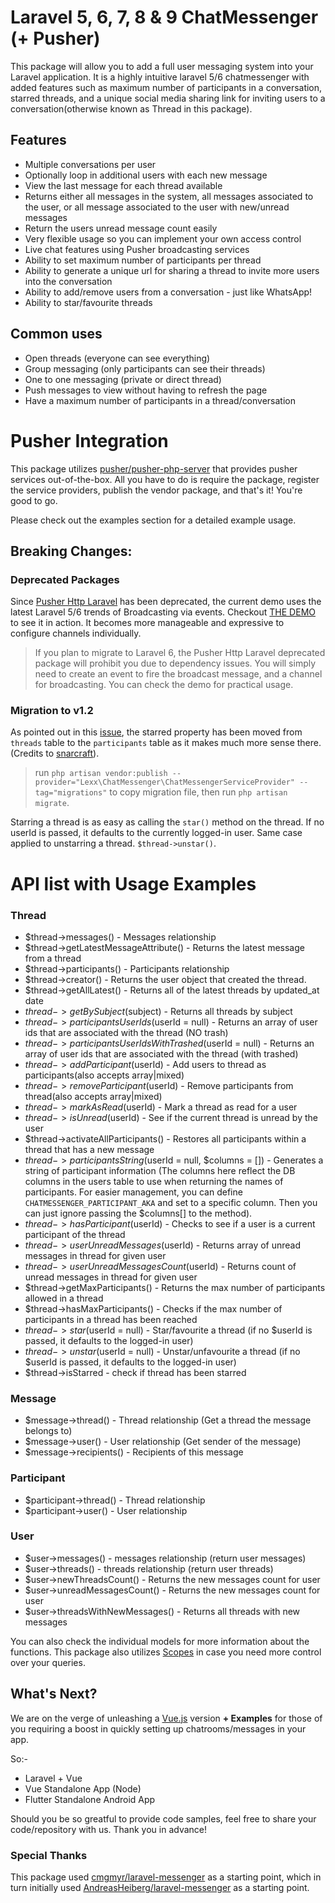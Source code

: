 # Laravel 5, 6, 7, 8 & 9 ChatMessenger (+ Pusher)

This package will allow you to add a full user messaging system into your Laravel application. It is a highly intuitive laravel 5/6 chatmessenger with added features such as maximum number of participants in a conversation, starred threads, and a unique social media sharing link for inviting users to a conversation(otherwise known as Thread in this package).

## Features

- Multiple conversations per user
- Optionally loop in additional users with each new message
- View the last message for each thread available
- Returns either all messages in the system, all messages associated to the user, or all message associated to the user with new/unread messages
- Return the users unread message count easily
- Very flexible usage so you can implement your own access control
- Live chat features using Pusher broadcasting services
- Ability to set maximum number of participants per thread
- Ability to generate a unique url for sharing a thread to invite more users into the conversation
- Ability to add/remove users from a conversation - just like WhatsApp!
- Ability to star/favourite threads

## Common uses

- Open threads (everyone can see everything)
- Group messaging (only participants can see their threads)
- One to one messaging (private or direct thread)
- Push messages to view without having to refresh the page
- Have a maximum number of participants in a thread/conversation

# Pusher Integration

This package utilizes [pusher/pusher-php-server](https://github.com/pusher/pusher-php-server)
that provides pusher services out-of-the-box. All you have to do is require the package, register the service providers, publish the vendor package, and that's it! You're good to go.

Please check out the examples section for a detailed example usage.

## Breaking Changes:

### Deprecated Packages

Since [Pusher Http Laravel](https://github.com/pusher/pusher-http-laravel) has been deprecated, the current
demo uses the latest Laravel 5/6 trends of Broadcasting via events. Checkout [THE DEMO](https://github.com/lexxyungcarter/laravel-5-messenger-demo)
to see it in action. It becomes more manageable and expressive to configure channels individually.

> If you plan to migrate to Laravel 6, the Pusher Http Laravel deprecated package will prohibit you due to dependency issues.
> You will simply need to create an event to fire the broadcast message, and a channel for broadcasting. You can check the demo
> for practical usage.

### Migration to v1.2

As pointed out in this [issue](https://github.com/lexxyungcarter/laravel-5-messenger/issues/10#issue-471480046), the starred
property has been moved from `threads` table to the `participants` table as it makes much more sense there.
(Credits to [snarcraft](https://github.com/snarcraft)).

> run `php artisan vendor:publish --provider="Lexx\ChatMessenger\ChatMessengerServiceProvider" --tag="migrations"` to copy migration file,
> then run `php artisan migrate`.

Starring a thread is as easy as calling the `star()` method on the thread. If no userId is passed, it defaults to the currently logged-in user.
Same case applied to unstarring a thread. `$thread->unstar()`.

# API list with Usage Examples

### Thread

- $thread->messages() - Messages relationship
- $thread->getLatestMessageAttribute() - Returns the latest message from a thread
- $thread->participants() - Participants relationship
- $thread->creator() - Returns the user object that created the thread.
- $thread->getAllLatest() - Returns all of the latest threads by updated_at date
- $thread->getBySubject($subject) - Returns all threads by subject
- $thread->participantsUserIds($userId = null) - Returns an array of user ids that are associated with the thread (NO trash)
- $thread->participantsUserIdsWithTrashed($userId = null) - Returns an array of user ids that are associated with the thread (with trashed)
- $thread->addParticipant($userId) - Add users to thread as participants(also accepts array|mixed)
- $thread->removeParticipant($userId) - Remove participants from thread(also accepts array|mixed)
- $thread->markAsRead($userId) - Mark a thread as read for a user
- $thread->isUnread($userId) - See if the current thread is unread by the user
- $thread->activateAllParticipants() - Restores all participants within a thread that has a new message
- $thread->participantsString($userId = null, $columns = []) - Generates a string of participant information (The columns here reflect the DB columns in the users table to use when returning the names of participants. For easier management, you can define `CHATMESSENGER_PARTICIPANT_AKA` and set to a specific column. Then you can just ignore passing the $columns[] to the method).
- $thread->hasParticipant($userId) - Checks to see if a user is a current participant of the thread
- $thread->userUnreadMessages($userId) - Returns array of unread messages in thread for given user
- $thread->userUnreadMessagesCount($userId) - Returns count of unread messages in thread for given user
- $thread->getMaxParticipants() - Returns the max number of participants allowed in a thread
- $thread->hasMaxParticipants() - Checks if the max number of participants in a thread has been reached
- $thread->star($userId = null) - Star/favourite a thread (if no $userId is passed, it defaults to the logged-in user)
- $thread->unstar($userId = null) - Unstar/unfavourite a thread (if no $userId is passed, it defaults to the logged-in user)
- $thread->isStarred - check if thread has been starred

### Message

- $message->thread() - Thread relationship (Get a thread the message belongs to)
- $message->user() - User relationship (Get sender of the message)
- $message->recipients() - Recipients of this message

### Participant

- $participant->thread() - Thread relationship
- $participant->user() - User relationship

### User

- $user->messages() - messages relationship (return user messages)
- $user->threads() - threads relationship (return user threads)
- $user->newThreadsCount() - Returns the new messages count for user
- $user->unreadMessagesCount() - Returns the new messages count for user
- $user->threadsWithNewMessages() - Returns all threads with new messages

You can also check the individual models for more information about the functions. This package also utilizes [Scopes](https://laravel.com/docs/5.5/eloquent#query-scopes) in case you need more control over your queries.

## What's Next?

We are on the verge of unleashing a [Vue.js](https://vuejs.org) version **+ Examples** for those of you requiring a boost in quickly setting up chatrooms/messages in your app.

So:-

- Laravel + Vue
- Vue Standalone App (Node)
- Flutter Standalone Android App

Should you be so greatful to provide code samples, feel free to share your code/repository with us. Thank you in advance!

### Special Thanks

This package used [cmgmyr/laravel-messenger](https://github.com/cmgmyr/laravel-messenger) as a starting point, which in turn initially used [AndreasHeiberg/laravel-messenger](https://github.com/AndreasHeiberg/laravel-messenger) as a starting point.
